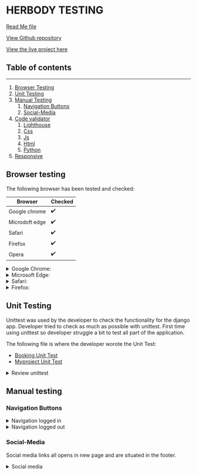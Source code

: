 # **HERBODY TESTING**  

[Read Me file](/README.md)

[View Github repository](https://github.com/michmattera/HerBody)

[View the live project here](https://her-body.herokuapp.com/)


## **Table of contents**
***
1. [Browser Testing](#browser-testing)
2. [Unit Testing](#unit-testing)
3. [Manual Testing](#manual-Testing)
    1. [Navigation Buttons](#navigation-buttons)
    2. [Social-Media](#social-media)
4. [Code validator](#code-validator)
     1. [Lighthouse](#lighthouse)
     1. [Css](#css)
     1. [Js](#js)
     1. [Html](#html)
     5. [Python](#python)
5. [Responsive](#responsive)

## **Browser testing**

The following browser has been tested and checked:

| Browser | Checked |
| --- | --- |
| Google chrome | :heavy_check_mark: |
| Microdoft edge | :heavy_check_mark: |
| Safari|  :heavy_check_mark: |
| Firefox | :heavy_check_mark: |
| Opera | :heavy_check_mark:|

<details>
<summary> Google Chrome:</summary>

![Google Chrome](documentation/testing_files/google_chrome.PNG)

</details>

<details>
<summary> Microsoft Edge:</summary>

![Microsoft Edge](documentation/testing_files/edge.PNG)

</details>

<details>
<summary> Safari:</summary>

![Safari](documentation/testing_files/safari.jpg)

</details>

<details>
<summary> Firefox:</summary>

![Firefox](documentation/testing_files/modzilla_firefox.PNG)

</details>


## **Unit Testing**

Unittest was used by the developer to check the functionality for the django app.
Developer tried to check as much as possible with unittest.
First time using unittest so developer struggle a bit to test all part of the application.

The following file is where the developer worote the Unit Test:

- [Booking Unit Test](booking/tests/)
- [Myproject Unit Test](myproject/tests/)

<details>
<summary> Review unittest</summary>

![Review Unittest]()

</details>

## Manual testing

### Navigation Buttons

<details>
<summary>Navigation logged in</summary>

![Navigation logged in](documentation/testing_files/nav_logged_in.gif)

</details>

<details>
<summary>Navigation logged out</summary>

![Navigation logged out](documentation/testing_files/nav_logged_out.gif)

</details>

### Social-Media

Social media links all opens in new page and are situated in the footer.

<details>
<summary>Social media</summary>

![Social Media](documentation/testing_files/social_media.gif)

</details>



